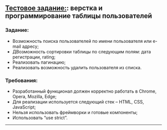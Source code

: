 ## [Тестовое задание:](https://rivskiy.github.io/test-task-labmedia/): верстка и программирование таблицы пользователей

### Задание:

- Возможность поиска пользователей по имени пользователя или e-mail
  адресу; 
- ДВозможность сортировки таблицы по следующим полям: дата регистрации,
  rating;
- Реализовать пагинацию;
- Реализовать возможность удалить пользователя из списка.

### Требования:

- Разработанный функционал должен корректно работать в Chrome, Opera,
  Mozilla, Edge;
- Для реализации используется следующий стек – HTML, CSS, JavaScript;
- Нельзя использовать фреймворки и готовые компоненты;
- Использовать “use strict”.

---

